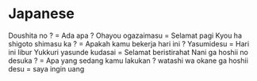 # Japanese

Doushita no ?  = Ada apa ?
Ohayou ogazaimasu = Selamat pagi
Kyou ha shigoto shimasu ka ? = Apakah kamu bekerja hari ini ?
Yasumidesu = Hari ini libur
Yukkuri yasunde kudasai = Selamat beristirahat
Nani ga hoshii no desuka ? = Apa yang sedang kamu lakukan ?
watashi wa okane ga hoshii desu = saya ingin uang

